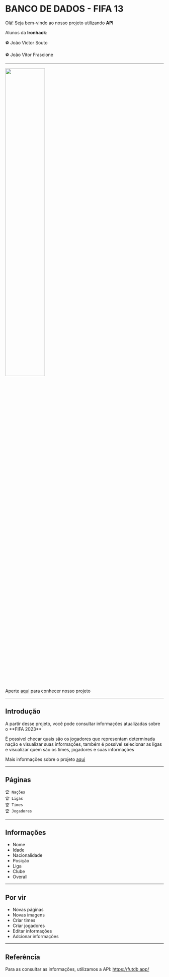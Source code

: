 
# BANCO DE DADOS - FIFA 13
Olá! Seja bem-vindo ao nosso projeto utilizando **API**

Alunos da **Ironhack**:

<p>⚽ João Victor Souto</p>
<p>⚽ João Vitor Frascione</p>

---

<img src="https://pbs.twimg.com/media/FXtn2fVVUAIF_0F?format=jpg&name=large" width="50%" height="50%">

Aperte [aqui](https://github.com/joaofrascione/projeto-fifa23) para conhecer nosso projeto


---

## Introdução

<p>A partir desse projeto, você pode consultar informações atualizadas sobre o **FIFA 2023**</p>
<p>É possível checar quais são os jogadores que representam determinada nação e visualizar suas informações, também é possível selecionar as ligas e visualizar quem são os times, jogadores e suas informações</p>

Mais informações sobre o projeto [aqui](https://docs.google.com/presentation/d/1C3lqKVAIoL7ZkgcFubFXD5bgcnOmSZH_/edit?usp=sharing&ouid=102402208015115289834&rtpof=true&sd=true)

---


## Páginas
    🏆 Nações
    🏆 Ligas
    🏆 Times
    🏆 Jogadores

---
 
## Informações
- Nome
- Idade
- Nacionalidade
- Posição
- Liga
- Clube
- Overall

---

## Por vir
- Novas páginas
- Novas imagens
- Criar times
- Criar jogadores
- Editar informações
- Adcionar informações

---

## Referência
Para as consultar as informações, utilizamos a API: https://futdb.app/
